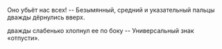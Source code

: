 Оно убьёт нас всех! --  Безымянный, средний и указательный пальцы дважды дёрнулись вверх.

дважды слабенько хлопнул ее по боку -- Универсальный знак «отпусти». 